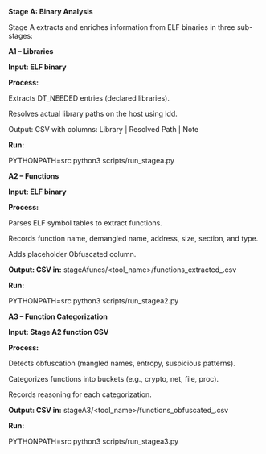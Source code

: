**Stage A: Binary Analysis**

Stage A extracts and enriches information from ELF binaries in three sub-stages:

**A1 – Libraries**

**Input: ELF binary**

**Process:**

Extracts DT_NEEDED entries (declared libraries).

Resolves actual library paths on the host using ldd.

Output: CSV with columns:
Library | Resolved Path | Note

**Run:**

PYTHONPATH=src python3 scripts/run_stagea.py <binary>

**A2 – Functions**

**Input: ELF binary**

**Process:**

Parses ELF symbol tables to extract functions.

Records function name, demangled name, address, size, section, and type.

Adds placeholder Obfuscated column.

**Output: CSV in:**
stageAfuncs/<tool_name>/functions_extracted_<binary>.csv

**Run:**

PYTHONPATH=src python3 scripts/run_stagea2.py <binary>

**A3 – Function Categorization**

**Input: Stage A2 function CSV**

**Process:**

Detects obfuscation (mangled names, entropy, suspicious patterns).

Categorizes functions into buckets (e.g., crypto, net, file, proc).

Records reasoning for each categorization.

**Output: CSV in:**
stageA3/<tool_name>/functions_obfuscated_<binary>.csv

**Run:**

PYTHONPATH=src python3 scripts/run_stagea3.py <binary>

